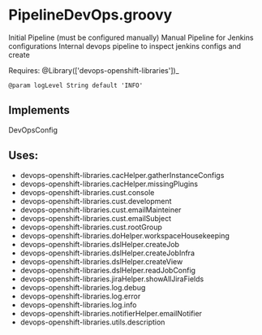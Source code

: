 # PipelineDevOps.groovy
   Initial Pipeline (must be configured manually)
   Manual Pipeline for Jenkins configurations
   Internal devops pipeline to inspect jenkins configs and create
  
   Requires: @Library(['devops-openshift-libraries'])_
  
    @param logLevel String default 'INFO'
  
## Implements
   DevOpsConfig
  
## Uses:
- devops-openshift-libraries.cacHelper.gatherInstanceConfigs
- devops-openshift-libraries.cacHelper.missingPlugins
- devops-openshift-libraries.cust.console
- devops-openshift-libraries.cust.development
- devops-openshift-libraries.cust.emailMainteiner
- devops-openshift-libraries.cust.emailSubject
- devops-openshift-libraries.cust.rootGroup
- devops-openshift-libraries.doHelper.workspaceHousekeeping
- devops-openshift-libraries.dslHelper.createJob
- devops-openshift-libraries.dslHelper.createJobInfra
- devops-openshift-libraries.dslHelper.createView
- devops-openshift-libraries.dslHelper.readJobConfig
- devops-openshift-libraries.jiraHelper.showAllJiraFields
- devops-openshift-libraries.log.debug
- devops-openshift-libraries.log.error
- devops-openshift-libraries.log.info
- devops-openshift-libraries.notifierHelper.emailNotifier
- devops-openshift-libraries.utils.description
